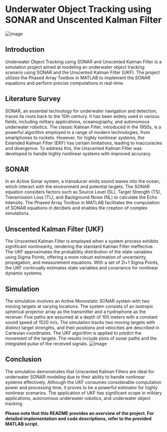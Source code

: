 # Underwater Object Tracking using SONAR and Unscented Kalman Filter
![image](https://github.com/rbga/Underwater-Object-Tracking-using-SONAR-and-Unscented-Kalman-Filter/assets/75168756/82aa547d-2ec3-446e-aef9-dd738333ad02)

## Introduction
Underwater Object Tracking using SONAR and Unscented Kalman Filter is a simulation project aimed at modeling an underwater object tracking scenario using SONAR and the Unscented Kalman Filter (UKF). The project utilizes the Phased Array Toolbox in MATLAB to implement the SONAR equations and perform precise computations in real-time.

## Literature Survey
SONAR, an essential technology for underwater navigation and detection, traces its roots back to the 15th century. It has been widely used in various fields, including military applications, oceanography, and autonomous underwater robotics. The classic Kalman Filter, introduced in the 1950s, is a powerful algorithm employed in a range of modern technologies, from smartphones to rockets. However, for highly nonlinear systems, the Extended Kalman Filter (EKF) has certain limitations, leading to inaccuracies and divergence. To address this, the Unscented Kalman Filter was developed to handle highly nonlinear systems with improved accuracy.

## SONAR
In an Active Sonar system, a transducer emits sound waves into the ocean, which interact with the environment and potential targets. The SONAR equation considers factors such as Source Level (SL), Target Strength (TS), Transmission Loss (TL), and Background Noise (NL) to calculate the Echo Intensity. The Phased Array Toolbox in MATLAB facilitates the computation of SONAR equations in decibels and enables the creation of complex simulations.

## Unscented Kalman Filter (UKF)
The Unscented Kalman Filter is employed when a system process exhibits significant nonlinearity, rendering the standard Kalman Filter ineffective. The UKF approximates the probability distribution of the state variables using Sigma Points, offering a more robust estimation of uncertainty, propagation, and measurement equations. With a set of 2l+1 Sigma Points, the UKF continually estimates state variables and covariance for nonlinear dynamic systems.

## Simulation
The simulation involves an Active Monostatic SONAR system with two moving targets at varying locations. The system consists of an isotropic spherical projector array as the transmitter and a hydrophone as the receiver. Five paths are assumed at a depth of 100 meters with a constant sound speed of 1520 m/s. The simulation tracks two moving targets with distinct target strengths, and their positions and velocities are described in Cartesian coordinates. The UKF algorithm is applied to predict the movement of the targets. The results include plots of sonar paths and the integrated pulse of the received signals.
![image](https://github.com/rbga/Underwater-Object-Tracking-using-SONAR-and-Unscented-Kalman-Filter/assets/75168756/f8739125-bdcb-426b-ab5a-f95757c3b19f)


## Conclusion
The simulation demonstrates that Unscented Kalman Filters are ideal for underwater SONAR modeling due to their ability to handle nonlinear systems effectively. Although the UKF consumes considerable computation power and processing time, it proves to be a powerful estimator for highly nonlinear scenarios. The application of UKF has significant scope in military applications, autonomous underwater robotics, and underwater object tracking.

**Please note that this README provides an overview of the project. For detailed implementation and code descriptions, refer to the provided MATLAB script.**
